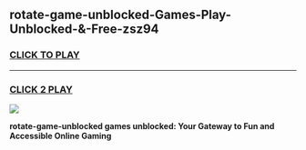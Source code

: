 
## rotate-game-unblocked-Games-Play-Unblocked-&-Free-zsz94
<h3>
<a href="https://premium76.site?title=rotate-game-unblocked&ref=24A">CLICK TO PLAY</a></h3>
<hr>

<h3>
<a href="https://premium76.site?title=rotate-game-unblocked&ref=24A">CLICK 2 PLAY</a>
  
</h3>

<a href="https://premium76.site?title=rotate-game-unblocked&ref=24A"><img src="https://clearcache.store/games.png"></a>


**rotate-game-unblocked games unblocked: Your Gateway to Fun and Accessible Online Gaming**
